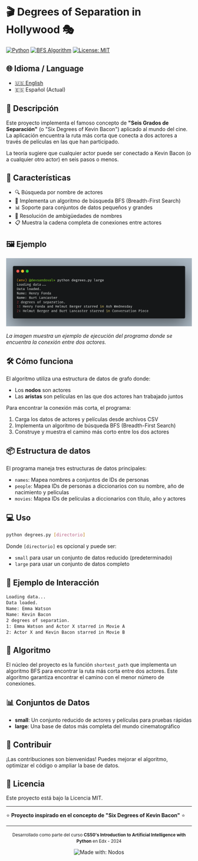 # 🎬 Degrees of Separation in Hollywood 🎭

[![Python](https://img.shields.io/badge/Python-3.6+-blue.svg)](https://www.python.org/)
[![BFS Algorithm](https://img.shields.io/badge/Algorithm-BFS-green.svg)](https://en.wikipedia.org/wiki/Breadth-first_search)
[![License: MIT](https://img.shields.io/badge/License-MIT-yellow.svg)](https://opensource.org/licenses/MIT)

## 🌐 Idioma / Language

-   [🇺🇸 English](README.en.md)
-   🇪🇸 Español (Actual)

## 📝 Descripción

Este proyecto implementa el famoso concepto de **"Seis Grados de Separación"** (o "Six Degrees of Kevin Bacon") aplicado al mundo del cine. La aplicación encuentra la ruta más corta que conecta a dos actores a través de películas en las que han participado.

La teoría sugiere que cualquier actor puede ser conectado a Kevin Bacon (o a cualquier otro actor) en seis pasos o menos.

## 🚀 Características

-   🔍 Búsqueda por nombre de actores
-   🧮 Implementa un algoritmo de búsqueda BFS (Breadth-First Search)
-   📊 Soporte para conjuntos de datos pequeños y grandes
-   🎯 Resolución de ambigüedades de nombres
-   📋 Muestra la cadena completa de conexiones entre actores

## 🖼️ Ejemplo

![Ejemplo de ejecución](images/console-example-01.png)

_La imagen muestra un ejemplo de ejecución del programa donde se encuentra la conexión entre dos actores._

## 🛠️ Cómo funciona

El algoritmo utiliza una estructura de datos de grafo donde:

-   Los **nodos** son actores
-   Las **aristas** son películas en las que dos actores han trabajado juntos

Para encontrar la conexión más corta, el programa:

1. Carga los datos de actores y películas desde archivos CSV
2. Implementa un algoritmo de búsqueda BFS (Breadth-First Search)
3. Construye y muestra el camino más corto entre los dos actores

## 📦 Estructura de datos

El programa maneja tres estructuras de datos principales:

-   `names`: Mapea nombres a conjuntos de IDs de personas
-   `people`: Mapea IDs de personas a diccionarios con su nombre, año de nacimiento y películas
-   `movies`: Mapea IDs de películas a diccionarios con título, año y actores

## 💻 Uso

```bash
python degrees.py [directorio]
```

Donde `[directorio]` es opcional y puede ser:

-   `small` para usar un conjunto de datos reducido (predeterminado)
-   `large` para usar un conjunto de datos completo

## 🧩 Ejemplo de Interacción

```
Loading data...
Data loaded.
Name: Emma Watson
Name: Kevin Bacon
2 degrees of separation.
1: Emma Watson and Actor X starred in Movie A
2: Actor X and Kevin Bacon starred in Movie B
```

## 🧠 Algoritmo

El núcleo del proyecto es la función `shortest_path` que implementa un algoritmo BFS para encontrar la ruta más corta entre dos actores. Este algoritmo garantiza encontrar el camino con el menor número de conexiones.

## 📊 Conjuntos de Datos

-   **small**: Un conjunto reducido de actores y películas para pruebas rápidas
-   **large**: Una base de datos más completa del mundo cinematográfico

## 🤝 Contribuir

¡Las contribuciones son bienvenidas! Puedes mejorar el algoritmo, optimizar el código o ampliar la base de datos.

## 📜 Licencia

Este proyecto está bajo la Licencia MIT.

---

⭐ **Proyecto inspirado en el concepto de "Six Degrees of Kevin Bacon"** ⭐

---

<div align="center">
  <p>
    <small>Desarrollado como parte del curso <span style="font-weight: bold;">CS50's Introduction to Artificial Intelligence with Python</span> en Edx - 2024</small>
  </p>
  <img src="https://img.shields.io/badge/Made%20with-Grid%20CSS-1572B6" alt="Made with: Nodos">
</div>
